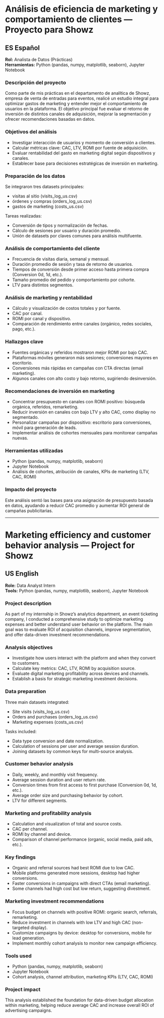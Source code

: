 # Análisis de eficiencia de marketing y comportamiento de clientes — Proyecto para Showz

## ES Español

**Rol:** Analista de Datos (Prácticas)  
**Herramientas:** Python (pandas, numpy, matplotlib, seaborn), Jupyter Notebook

### Descripción del proyecto  
Como parte de mis prácticas en el departamento de analítica de Showz, empresa de venta de entradas para eventos, realicé un estudio integral para optimizar gastos de marketing y entender mejor el comportamiento de usuarios en la plataforma. El objetivo principal fue evaluar el retorno de inversión de distintos canales de adquisición, mejorar la segmentación y ofrecer recomendaciones basadas en datos.

### Objetivos del análisis  
- Investigar interacción de usuarios y momento de conversión a clientes.  
- Calcular métricas clave: CAC, LTV, ROMI por fuente de adquisición.  
- Evaluar rentabilidad del gasto en marketing digital según dispositivos y canales.  
- Establecer base para decisiones estratégicas de inversión en marketing.

### Preparación de los datos  
Se integraron tres datasets principales:  
- visitas al sitio (visits_log_us.csv)  
- órdenes y compras (orders_log_us.csv)  
- gastos de marketing (costs_us.csv)

Tareas realizadas:  
- Conversión de tipos y normalización de fechas.  
- Cálculo de sesiones por usuario y duración promedio.  
- Unión de datasets por claves comunes para análisis multifuente.

### Análisis de comportamiento del cliente  
- Frecuencia de visitas diaria, semanal y mensual.  
- Duración promedio de sesión y tasa de retorno de usuarios.  
- Tiempos de conversión desde primer acceso hasta primera compra (Conversion 0d, 1d, etc.).  
- Tamaño promedio del pedido y comportamiento por cohorte.  
- LTV para distintos segmentos.

### Análisis de marketing y rentabilidad  
- Cálculo y visualización de costos totales y por fuente.  
- CAC por canal.  
- ROMI por canal y dispositivo.  
- Comparación de rendimiento entre canales (orgánico, redes sociales, pago, etc.).

### Hallazgos clave  
- Fuentes orgánicas y referidos mostraron mejor ROMI por bajo CAC.  
- Plataformas móviles generaron más sesiones; conversiones mayores en escritorio.  
- Conversiones más rápidas en campañas con CTA directas (email marketing).  
- Algunos canales con alto costo y bajo retorno, sugiriendo desinversión.

### Recomendaciones de inversión en marketing  
- Concentrar presupuesto en canales con ROMI positivo: búsqueda orgánica, referidos, remarketing.  
- Reducir inversión en canales con bajo LTV y alto CAC, como display no segmentado.  
- Personalizar campañas por dispositivo: escritorio para conversiones, móvil para generación de leads.  
- Implementar análisis de cohortes mensuales para monitorear campañas nuevas.

### Herramientas utilizadas  
- Python (pandas, numpy, matplotlib, seaborn)  
- Jupyter Notebook  
- Análisis de cohortes, atribución de canales, KPIs de marketing (LTV, CAC, ROMI)

### Impacto del proyecto  
Este análisis sentó las bases para una asignación de presupuesto basada en datos, ayudando a reducir CAC promedio y aumentar ROI general de campañas publicitarias.

---

# Marketing efficiency and customer behavior analysis — Project for Showz

## US English

**Role:** Data Analyst Intern  
**Tools:** Python (pandas, numpy, matplotlib, seaborn), Jupyter Notebook

### Project description  
As part of my internship in Showz’s analytics department, an event ticketing company, I conducted a comprehensive study to optimize marketing expenses and better understand user behavior on the platform. The main goal was to evaluate ROI of acquisition channels, improve segmentation, and offer data-driven investment recommendations.

### Analysis objectives  
- Investigate how users interact with the platform and when they convert to customers.  
- Calculate key metrics: CAC, LTV, ROMI by acquisition source.  
- Evaluate digital marketing profitability across devices and channels.  
- Establish a basis for strategic marketing investment decisions.

### Data preparation  
Three main datasets integrated:  
- Site visits (visits_log_us.csv)  
- Orders and purchases (orders_log_us.csv)  
- Marketing expenses (costs_us.csv)

Tasks included:  
- Data type conversion and date normalization.  
- Calculation of sessions per user and average session duration.  
- Joining datasets by common keys for multi-source analysis.

### Customer behavior analysis  
- Daily, weekly, and monthly visit frequency.  
- Average session duration and user return rate.  
- Conversion times from first access to first purchase (Conversion 0d, 1d, etc.).  
- Average order size and purchasing behavior by cohort.  
- LTV for different segments.

### Marketing and profitability analysis  
- Calculation and visualization of total and source costs.  
- CAC per channel.  
- ROMI by channel and device.  
- Comparison of channel performance (organic, social media, paid ads, etc.).

### Key findings  
- Organic and referral sources had best ROMI due to low CAC.  
- Mobile platforms generated more sessions, desktop had higher conversions.  
- Faster conversions in campaigns with direct CTAs (email marketing).  
- Some channels had high cost but low return, suggesting divestment.

### Marketing investment recommendations  
- Focus budget on channels with positive ROMI: organic search, referrals, remarketing.  
- Reduce investment in channels with low LTV and high CAC (non-targeted display).  
- Customize campaigns by device: desktop for conversions, mobile for lead generation.  
- Implement monthly cohort analysis to monitor new campaign efficiency.

### Tools used  
- Python (pandas, numpy, matplotlib, seaborn)  
- Jupyter Notebook  
- Cohort analysis, channel attribution, marketing KPIs (LTV, CAC, ROMI)

### Project impact  
This analysis established the foundation for data-driven budget allocation within marketing, helping reduce average CAC and increase overall ROI of advertising campaigns.
